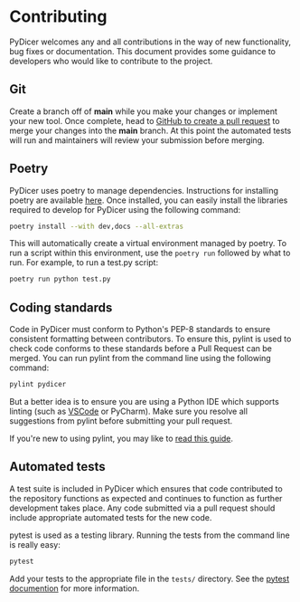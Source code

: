 # Contributing

PyDicer welcomes any and all contributions in the way of new functionality, bug fixes or documentation. This document provides some guidance to developers who would like to contribute to the project.

## Git

Create a branch off of **main** while you make your changes or implement your new tool.
Once complete, head to  [GitHub to create a pull
request](https://github.com/australiancancerdatanetwork/pydicer/compare) to merge your changes
into the **main** branch. At this point the automated tests will run and maintainers will review
your submission before merging.

## Poetry

PyDicer uses poetry to manage dependencies. Instructions for installing poetry are available
[here](https://python-poetry.org/docs/#installation). Once installed, you can easily install the
libraries required to develop for PyDicer using the following command:

```bash
poetry install --with dev,docs --all-extras
```

This will automatically create a virtual environment managed by poetry. To run a script within this
environment, use the `poetry run` followed by what to run. For example, to run a test.py script:

```bash
poetry run python test.py
```

## Coding standards

Code in PyDicer must conform to Python's PEP-8 standards to ensure consistent formatting between contributors. To ensure this, pylint is used to check code conforms to these standards before a Pull Request can be merged. You can run pylint from the command line using the following command:

```bash
pylint pydicer
```

But a better idea is to ensure you are using a Python IDE which supports linting (such as [VSCode](https://code.visualstudio.com/docs/python/linting) or PyCharm). Make sure you resolve all suggestions from pylint before submitting your pull request.

If you're new to using pylint, you may like to [read this guide](https://docs.pylint.org/en/v2.11.1/tutorial.html).

## Automated tests

A test suite is included in PyDicer which ensures that code contributed to the repository functions as expected and continues to function as further development takes place. Any code submitted via a pull request should include appropriate automated tests for the new code.

pytest is used as a testing library. Running the tests from the command line is really easy:

```bash
pytest
```

Add your tests to the appropriate file in the `tests/` directory. See the [pytest documention](https://docs.pytest.org/en/6.2.x/getting-started.html) for more information.
